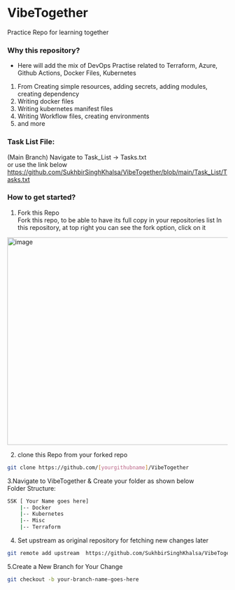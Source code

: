 # VibeTogether
Practice Repo for learning together

### Why this repository?
- Here will add the mix of DevOps Practise related to Terraform, Azure, Github Actions, Docker Files, Kubernetes

1. From Creating simple resources, adding secrets, adding modules, creating dependency     
2. Writing docker files      
3. Writing kubernetes manifest files
4. Writing Workflow files, creating environments
5. and more 


### Task List File:     
(Main Branch) Navigate to Task_List → Tasks.txt  
or use the link below    
https://github.com/SukhbirSinghKhalsa/VibeTogether/blob/main/Task_List/Tasks.txt


### How to get started?
1. Fork this Repo   
Fork this repo, to be able to have its full copy in your repositories list
In this repository, at top right you can see the fork option, click on it
<img width="949" height="475" alt="image" src="https://github.com/user-attachments/assets/8aa23cbe-2875-4441-9345-b8860d407fa7" />


2. clone this Repo from your forked repo    
```bash
git clone https://github.com/[yourgithubname]/VibeTogether
```
3.Navigate to VibeTogether & Create your folder as shown below    
Folder Structure:
```bash
SSK [ Your Name goes here]
    |-- Docker
    |-- Kubernetes
    |-- Misc
    |-- Terraform
```
4. Set upstream as original repository for fetching new changes later     
```bash
git remote add upstream  https://github.com/SukhbirSinghKhalsa/VibeTogether
```
5.Create a New Branch for Your Change    
```bash
git checkout -b your-branch-name-goes-here
```

